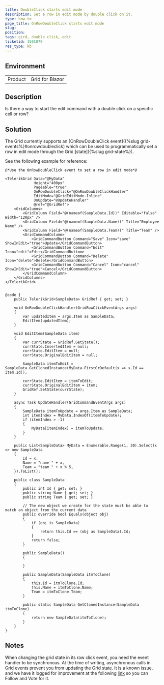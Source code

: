 ```yaml
---
title: DoubleClick starts edit mode
description: Set a row in edit mode by double click on it.
type: how-to
page_title: OnRowDoubleClick starts edit mode
slug: 
position: 
tags: gird, double click, edit
ticketid: 1501079
res_type: kb
---
```


## Environment
<table>
	<tbody>
		<tr>
			<td>Product</td>
			<td>Grid for Blazor</td>
		</tr>
	</tbody>
</table>


## Description
Is there a way to start the edit command with a double click on a specific cell or row?

## Solution
The Grid currently supports an [OnRowDoubleClick event]({%slug grid-events%}#onrowdoubleclick) which can be used to programmatically set a row in edit mode through the Grid [state]({%slug grid-state%}). 

See the following example for reference:

````CSHTML
@*Use the OnRowDoubleClick event to set a row in edit mode*@ 

<TelerikGrid Data="@MyData"
             Height="400px"
             Pageable="true"
             OnRowDoubleClick="@OnRowDoubleClickHandler"
             EditMode="@GridEditMode.Inline"
             OnUpdate="@UpdateHandler"
             @ref="@GridRef">
    <GridColumns>
        <GridColumn Field="@(nameof(SampleData.Id))" Editable="false" Width="120px" />
        <GridColumn Field="@(nameof(SampleData.Name))" Title="Employee Name" />
        <GridColumn Field="@(nameof(SampleData.Team))" Title="Team" />
        <GridCommandColumn>
            <GridCommandButton Command="Save" Icon="save" ShowInEdit="true">Update</GridCommandButton>
            <GridCommandButton Command="Edit" Icon="edit">Edit</GridCommandButton>
            <GridCommandButton Command="Delete" Icon="delete">Delete</GridCommandButton>
            <GridCommandButton Command="Cancel" Icon="cancel" ShowInEdit="true">Cancel</GridCommandButton>
        </GridCommandColumn>
    </GridColumns>
</TelerikGrid>


@code {
    public TelerikGrid<SampleData> GridRef { get; set; }

    void OnRowDoubleClickHandler(GridRowClickEventArgs args)
    {
        var updatedItem = args.Item as SampleData;
        EditItem(updatedItem);
    }

    void EditItem(SampleData item)
    {
        var currState = GridRef.GetState();
        currState.InsertedItem = null;
        currState.EditItem = null;
        currState.OriginalEditItem = null;

        SampleData itemToEdit = SampleData.GetClonedInstance(MyData.FirstOrDefault(x => x.Id == item.Id));

        currState.EditItem = itemToEdit;
        currState.OriginalEditItem = item;
        GridRef.SetState(currState);
    }

    async Task UpdateHandler(GridCommandEventArgs args)
    {
        SampleData itemToUpdate = args.Item as SampleData;
        int itemIndex = MyData.IndexOf(itemToUpdate);
        if (itemIndex > -1)
        {
            MyData[itemIndex] = itemToUpdate;
        }
    }

    public List<SampleData> MyData = Enumerable.Range(1, 30).Select(x => new SampleData
    {
        Id = x,
        Name = "name " + x,
        Team = "team " + x % 5,
    }).ToList();

    public class SampleData
    {
        public int Id { get; set; }
        public string Name { get; set; }
        public string Team { get; set; }

        // The new object we create for the state must be able to match an object from the current data
        public override bool Equals(object obj)
        {
            if (obj is SampleData)
            {
                return this.Id == (obj as SampleData).Id;
            }
            return false;
        }

        public SampleData()
        {

        }

        public SampleData(SampleData itmToClone)
        {
            this.Id = itmToClone.Id;
            this.Name = itmToClone.Name;
            Team = itmToClone.Team;
        }

        public static SampleData GetClonedInstance(SampleData itmToClone)
        {
            return new SampleData(itmToClone);
        }
    }
}
````


## Notes
When changing the grid state in its row click event, you need the event handler to be synchronous. At the time of writing, asynchronous calls in Grid events prevent you from updating the Grid state. It is a known issue, and we have it logged for improvement at the following [link](https://feedback.telerik.com/blazor/1486285-async-calls-in-grid-events-prevent-you-from-updating-the-grid-state) so you can Follow and Vote for it.
